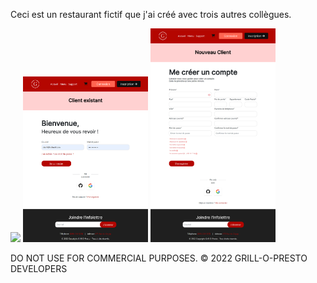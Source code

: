 Ceci est un restaurant fictif que j'ai créé avec trois autres collègues.

<img width="200px" src="./inc/accueil.png" />
<img width="200px" src="./inc/connexion.png" />
<img width="200px" src="./inc/inscription.png" />

DO NOT USE FOR COMMERCIAL PURPOSES.
© 2022 GRILL-O-PRESTO DEVELOPERS
